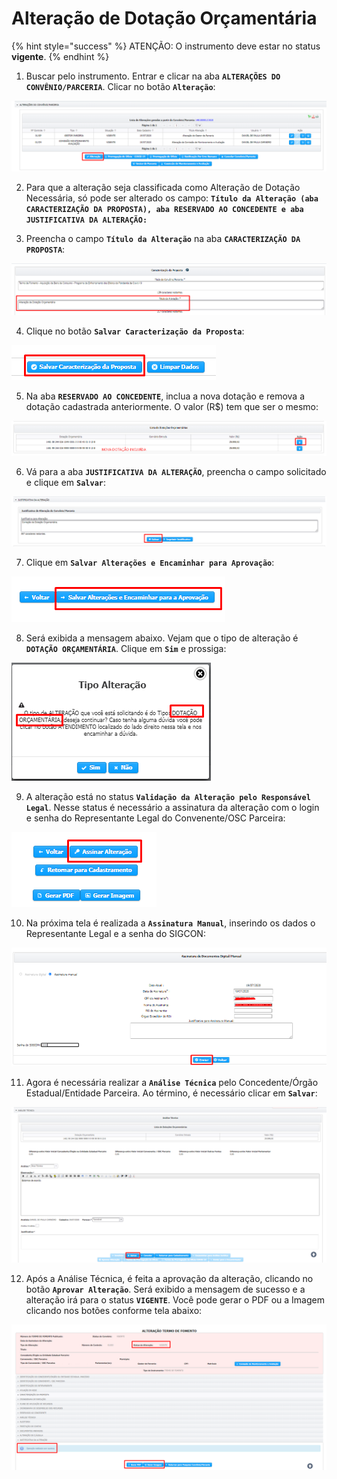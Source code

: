 # Alteração de Dotação Orçamentária

{% hint style="success" %}
ATENÇÃO: O instrumento deve estar no status **vigente**.
{% endhint %}

1. Buscar pelo instrumento. Entrar e clicar na aba **`ALTERAÇÕES DO CONVÊNIO/PARCERIA`**. Clicar no botão **`Alteração`**:

![](../../.gitbook/assets/image%20%28301%29.png)

2. Para que a alteração seja classificada como Alteração de Dotação Necessária, só pode ser alterado os campo: **`Título da Alteração (aba CARACTERIZAÇÃO DA PROPOSTA), aba RESERVADO AO CONCEDENTE e aba JUSTIFICATIVA DA ALTERAÇÃO:`**

3. Preencha o campo **`Título da Alteração`** na aba **`CARACTERIZAÇÃO DA PROPOSTA`**:

![](../../.gitbook/assets/image%20%28315%29.png)

4. Clique no botão **`Salvar Caracterização da Proposta`**:

![](../../.gitbook/assets/image%20%28316%29.png)

5. Na aba **`RESERVADO AO CONCEDENTE`**, inclua a nova dotação e remova a dotação cadastrada anteriormente. O valor \(R$\) tem que ser o mesmo:

![](../../.gitbook/assets/image%20%28333%29.png)

6. Vá para a aba **`JUSTIFICATIVA DA ALTERAÇÃO`**, preencha o campo solicitado e clique em **`Salvar`**:

![](../../.gitbook/assets/image%20%28329%29.png)

7. Clique em **`Salvar Alterações e Encaminhar para Aprovação`**:

![](../../.gitbook/assets/image%20%28311%29.png)

8. Será exibida a mensagem abaixo. Vejam que o tipo de alteração é **`DOTAÇÃO ORÇAMENTÁRIA`**. Clique em **`Sim`** e prossiga:

![](../../.gitbook/assets/image%20%28326%29.png)

9. A alteração está no status **`Validação da Alteração pelo Responsável Legal`**. Nesse status é necessário a assinatura da alteração com o login e senha do Representante Legal do Convenente/OSC Parceira:

![](../../.gitbook/assets/image%20%28325%29.png)

10. Na próxima tela é realizada a **`Assinatura Manual`**, inserindo os dados o Representante Legal e a senha do SIGCON:

![](../../.gitbook/assets/image%20%28302%29.png)

11. Agora é necessária realizar a **`Análise Técnica`** pelo Concedente/Órgão Estadual/Entidade Parceira. Ao término, é necessário clicar em **`Salvar`**:

![](../../.gitbook/assets/image%20%28308%29.png)



12. Após a Análise Técnica, é feita a aprovação da alteração, clicando no botão **`Aprovar Alteração`**. Será exibido a mensagem de sucesso e a alteração irá para o status **`VIGENTE`**. Você pode gerar o PDF ou a Imagem clicando nos botões conforme tela abaixo:

![](../../.gitbook/assets/image%20%28328%29.png)

